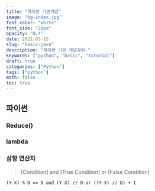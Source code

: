 ```yaml
---
title: "파이썬 기본개념"
image: "bg-index.jpg"
font_color: "white"
font_size: "28px"
opacity: "0.4"
date: 2021-03-15
slug: "basic-java"
description: "파이썬 기본 개념정리."
keywords: ["python", "basic", "tutorial"]
draft: true
categories: ["Python"]
tags: ["python"]
math: false
toc: true
---
```


## 파이썬

### Reduce()

### lambda

### 삼항 연산자
> [Condition] and [True Condition] or [False Condition]

```
(Y-X) % D == 0 and (Y-X) // D or ((Y-X) // D) + 1  

```
